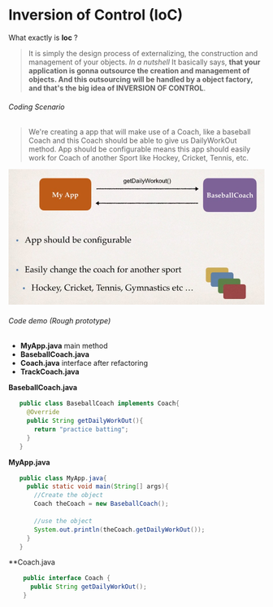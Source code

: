 # Inversion of Control (IoC)
  What exactly is **Ioc** ?
  > It is simply the design process of externalizing, the construction and management of your objects.
  > *In a nutshell* It basically says, **that your application is gonna outsource the creation and management of objects. And this outsourcing will be handled by a object factory, and that's the big idea of INVERSION OF CONTROL**.

  ###### Coding Scenario
   > We're creating a app that will make use of a Coach, like a baseball Coach and this Coach should be able to give us DailyWorkOut method.
   > App should be configurable means this app should easily work for Coach of another Sport like Hockey, Cricket, Tennis, etc.
   
   ![IoC coding scenario](images/IoC_01.jpg)
  
  ###### Code demo (Rough prototype)
   * **MyApp.java** main method
   * **BaseballCoach.java**
   * **Coach.java** interface after refactoring
   * **TrackCoach.java**
   
   **BaseballCoach.java**
   ```Java
      public class BaseballCoach implements Coach{
        @Override
        public String getDailyWorkOut(){
          return "practice batting";
        }
      }
   ```
    
   **MyApp.java**
   ```Java
      public class MyApp.java{
        public static void main(String[] args){
          //Create the object
          Coach theCoach = new BaseballCoach();
          
          //use the object
          System.out.println(theCoach.getDailyWorkOut());
        }
      }
   ```
   
  **Coach.java
  ```Java
      public interface Coach {
        public String getDailyWorkOut();
      }
  ```
